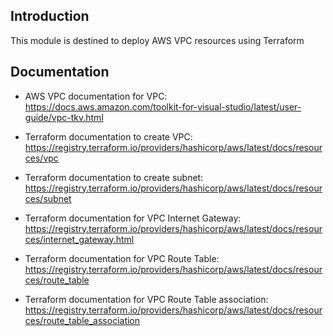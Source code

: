 ## Introduction

This module is destined to deploy AWS VPC resources using Terraform

## Documentation

- AWS VPC documentation for VPC: https://docs.aws.amazon.com/toolkit-for-visual-studio/latest/user-guide/vpc-tkv.html

- Terraform documentation to create VPC: https://registry.terraform.io/providers/hashicorp/aws/latest/docs/resources/vpc

- Terraform documentation to create subnet: https://registry.terraform.io/providers/hashicorp/aws/latest/docs/resources/subnet

- Terraform documentation for VPC Internet Gateway: https://registry.terraform.io/providers/hashicorp/aws/latest/docs/resources/internet_gateway.html

- Terraform documentation for VPC Route Table: https://registry.terraform.io/providers/hashicorp/aws/latest/docs/resources/route_table

- Terraform documentation for VPC Route Table association: https://registry.terraform.io/providers/hashicorp/aws/latest/docs/resources/route_table_association